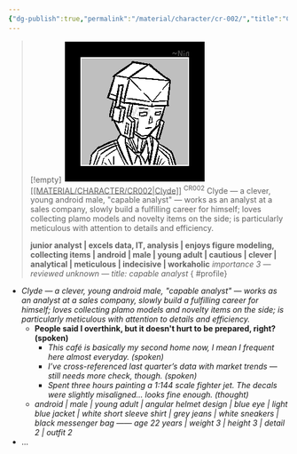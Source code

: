 ```yaml
---
{"dg-publish":true,"permalink":"/material/character/cr-002/","title":"Clyde","tags":["-character"]}
---
```


>[!empty]
> ![RESOURCE/ASSET/ICON/CR002.png|icon](/img/user/RESOURCE/ASSET/ICON/CR002.png) <u class="title">[[MATERIAL/CHARACTER/CR002\|Clyde]]</u> <sup class="title">CR002</sup> <b class="title"> </b>
> Clyde — a clever, young android male, "capable analyst" — works as an analyst at a sales company, slowly build a fulfilling career for himself; loves collecting plamo models and novelty items on the side; is particularly meticulous with attention to details and efficiency.
> 
> <b>junior analyst | excels data, IT, analysis | enjoys figure modeling, collecting items | android | male | young adult | cautious | clever | analytical | meticulous | indecisive | workaholic</b>
> <i class="small">importance 3 — reviewed unknown — title: capable analyst</i>
{ #profile}


- *Clyde — a clever, young android male, "capable analyst" — works as an analyst at a sales company, slowly build a fulfilling career for himself; loves collecting plamo models and novelty items on the side; is particularly meticulous with attention to details and efficiency.*
	- **People said I overthink, but it doesn't hurt to be prepared, right? (spoken)**
		- *This café is basically my second home now, I mean I frequent here almost everyday. (spoken)*
		- *I’ve cross-referenced last quarter’s data with market trends — still needs more check, though. (spoken)*
		- *Spent three hours painting a 1:144 scale fighter jet. The decals were slightly misaligned… looks fine enough. (thought)*
	- *android | male | young adult | angular helmet design | blue eye | light blue jacket | white short sleeve shirt | grey jeans | white sneakers | black messenger bag —— age 22 years | weight 3 | height 3 | detail 2 | outfit 2*
- ...
